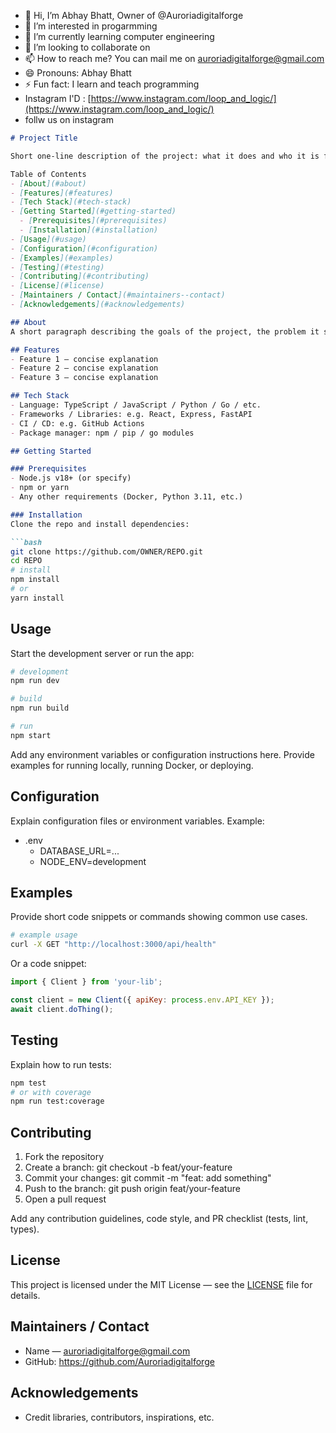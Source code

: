 - 👋 Hi, I’m Abhay Bhatt, Owner of @Auroriadigitalforge
- 👀 I’m interested in progarmming
- 🌱 I’m currently learning computer engineering 
- 💞️ I’m looking to collaborate on 
- 📫 How to reach me? You can mail me on auroriadigitalforge@gmail.com
- 😄 Pronouns: Abhay Bhatt
- ⚡ Fun fact: I learn and teach programming
-    Instagram I'D : [https://www.instagram.com/loop_and_logic/](https://www.instagram.com/loop_and_logic/)
-    follw us on instagram

```markdown
# Project Title

Short one-line description of the project: what it does and who it is for.

Table of Contents
- [About](#about)
- [Features](#features)
- [Tech Stack](#tech-stack)
- [Getting Started](#getting-started)
  - [Prerequisites](#prerequisites)
  - [Installation](#installation)
- [Usage](#usage)
- [Configuration](#configuration)
- [Examples](#examples)
- [Testing](#testing)
- [Contributing](#contributing)
- [License](#license)
- [Maintainers / Contact](#maintainers--contact)
- [Acknowledgements](#acknowledgements)

## About
A short paragraph describing the goals of the project, the problem it solves, and the intended audience.

## Features
- Feature 1 — concise explanation
- Feature 2 — concise explanation
- Feature 3 — concise explanation

## Tech Stack
- Language: TypeScript / JavaScript / Python / Go / etc.
- Frameworks / Libraries: e.g. React, Express, FastAPI
- CI / CD: e.g. GitHub Actions
- Package manager: npm / pip / go modules

## Getting Started

### Prerequisites
- Node.js v18+ (or specify)
- npm or yarn
- Any other requirements (Docker, Python 3.11, etc.)

### Installation
Clone the repo and install dependencies:

```bash
git clone https://github.com/OWNER/REPO.git
cd REPO
# install
npm install
# or
yarn install
```

## Usage
Start the development server or run the app:

```bash
# development
npm run dev

# build
npm run build

# run
npm start
```

Add any environment variables or configuration instructions here. Provide examples for running locally, running Docker, or deploying.

## Configuration
Explain configuration files or environment variables. Example:

- .env
  - DATABASE_URL=...
  - NODE_ENV=development

## Examples
Provide short code snippets or commands showing common use cases.

```bash
# example usage
curl -X GET "http://localhost:3000/api/health"
```

Or a code snippet:

```js
import { Client } from 'your-lib';

const client = new Client({ apiKey: process.env.API_KEY });
await client.doThing();
```

## Testing
Explain how to run tests:

```bash
npm test
# or with coverage
npm run test:coverage
```

## Contributing
1. Fork the repository
2. Create a branch: git checkout -b feat/your-feature
3. Commit your changes: git commit -m "feat: add something"
4. Push to the branch: git push origin feat/your-feature
5. Open a pull request

Add any contribution guidelines, code style, and PR checklist (tests, lint, types).

## License
This project is licensed under the MIT License — see the [LICENSE](LICENSE) file for details.

## Maintainers / Contact
- Name — auroriadigitalforge@gmail.com
- GitHub: https://github.com/Auroriadigitalforge

## Acknowledgements
- Credit libraries, contributors, inspirations, etc.

```
